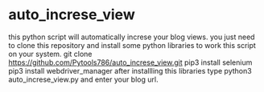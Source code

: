 # auto_increse_view
this python script will automatically increse your blog views.
you just need to clone this repository and install some python libraries to work this script on your system.
git clone https://github.com/Pytools786/auto_increse_view.git
pip3 install selenium
pip3 install webdriver_manager
after installling this libraries type
python3 auto_increse_view.py
and enter your blog url.
